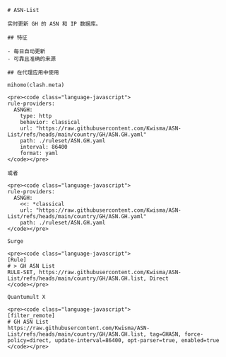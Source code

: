
    # ASN-List
    
    实时更新 GH 的 ASN 和 IP 数据库。
    
    ## 特征
    
    - 每日自动更新
    - 可靠且准确的来源
    
    ## 在代理应用中使用
    
    mihomo(clash.meta)
   
    <pre><code class="language-javascript">
    rule-providers:
      ASNGH:
        type: http
        behavior: classical
        url: "https://raw.githubusercontent.com/Kwisma/ASN-List/refs/heads/main/country/GH/ASN.GH.yaml"
        path: ./ruleset/ASN.GH.yaml
        interval: 86400
        format: yaml
    </code></pre>

    或者

    <pre><code class="language-javascript">
    rule-providers:
      ASNGH:
        <<: *classical
        url: "https://raw.githubusercontent.com/Kwisma/ASN-List/refs/heads/main/country/GH/ASN.GH.yaml"
        path: ./ruleset/ASN.GH.yaml
    </code></pre>
    
    Surge
    
    <pre><code class="language-javascript">
    [Rule]
    # > GH ASN List
    RULE-SET, https://raw.githubusercontent.com/Kwisma/ASN-List/refs/heads/main/country/GH/ASN.GH.list, Direct
    </code></pre>
    
    Quantumult X
    
    <pre><code class="language-javascript">
    [filter_remote]
    # GH ASN List
    https://raw.githubusercontent.com/Kwisma/ASN-List/refs/heads/main/country/GH/ASN.GH.list, tag=GHASN, force-policy=direct, update-interval=86400, opt-parser=true, enabled=true
    </code></pre>
    